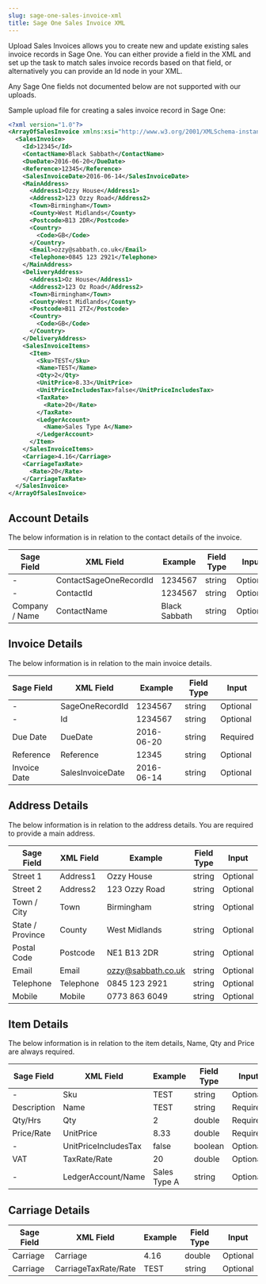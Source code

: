 ```yaml
---
slug: sage-one-sales-invoice-xml
title: Sage One Sales Invoice XML
---
```

Upload Sales Invoices allows you to create new and update existing sales invoice records in Sage One. You can either provide a field in the XML and set up the task to match sales invoice records based on that field, or alternatively you can provide an Id node in your XML.  

Any Sage One fields not documented below are not supported with our uploads.   

Sample upload file for creating a sales invoice record in Sage One:

```xml
<?xml version="1.0"?>
<ArrayOfSalesInvoice xmlns:xsi="http://www.w3.org/2001/XMLSchema-instance" xmlns:xsd="http://www.w3.org/2001/XMLSchema">
  <SalesInvoice>
    <Id>12345</Id>
    <ContactName>Black Sabbath</ContactName>
    <DueDate>2016-06-20</DueDate>
    <Reference>12345</Reference>
    <SalesInvoiceDate>2016-06-14</SalesInvoiceDate>
    <MainAddress>
      <Address1>Ozzy House</Address1>
      <Address2>123 Ozzy Road</Address2>
      <Town>Birmingham</Town>
      <County>West Midlands</County>
      <Postcode>B13 2DR</Postcode>
      <Country>
        <Code>GB</Code>
      </Country>
      <Email>ozzy@sabbath.co.uk</Email>
      <Telephone>0845 123 2921</Telephone>
    </MainAddress>
    <DeliveryAddress>
      <Address1>Oz House</Address1>
      <Address2>123 Oz Road</Address2>
      <Town>Birmingham</Town>
      <County>West Midlands</County>
      <Postcode>B11 2TZ</Postcode>
      <Country>
        <Code>GB</Code>
      </Country>
    </DeliveryAddress>
    <SalesInvoiceItems>
      <Item>
        <Sku>TEST</Sku>
        <Name>TEST</Name>
        <Qty>2</Qty>
        <UnitPrice>8.33</UnitPrice>
        <UnitPriceIncludesTax>false</UnitPriceIncludesTax>
        <TaxRate>
          <Rate>20</Rate>
        </TaxRate>
        <LedgerAccount>
          <Name>Sales Type A</Name>
        </LedgerAccount>
      </Item>
    </SalesInvoiceItems>
    <Carriage>4.16</Carriage>
    <CarriageTaxRate>
      <Rate>20</Rate>
    </CarriageTaxRate>
  </SalesInvoice>
</ArrayOfSalesInvoice>
```

##  Account Details
The below information is in relation to the contact details of the invoice.

| Sage Field | XML Field | Example | Field Type | Input |
| --- | --- | --- | --- | --- |
| - | ContactSageOneRecordId | 1234567 | string | Optional |
| - | ContactId | 1234567 | string  | Optional |
| Company / Name | ContactName | Black Sabbath | string | Optional |

## Invoice Details
The below information is in relation to the main invoice details.

| Sage Field | XML Field | Example | Field Type | Input |
| --- | --- | --- | --- | --- |
| - | SageOneRecordId | 1234567 | string | Optional |
| - | Id | 1234567 | string  | Optional |
| Due Date | DueDate | 2016-06-20 | string | Required |
| Reference | Reference | 12345 | string | Optional |
| Invoice Date | SalesInvoiceDate | 2016-06-14  | string   | Optional  |

## Address Details
The below information is in relation to the address details. You are required to provide a main address.

| Sage Field | XML Field | Example | Field Type | Input |
| --- | --- | --- | --- | --- |
| Street 1 | Address1 | Ozzy House | string | Optional |
| Street 2 | Address2 | 123 Ozzy Road | string | Optional |
| Town / City | Town | Birmingham | string | Optional |
| State / Province | County | West Midlands | string | Optional |
| Postal Code | Postcode | NE1 B13 2DR | string | Optional |
| Email | Email | ozzy@sabbath.co.uk | string | Optional |
| Telephone | Telephone | 0845 123 2921 | string | Optional |
| Mobile | Mobile | 0773 863 6049 | string | Optional |

## Item Details
The below information is in relation to the item details, Name, Qty and Price are always required.

| Sage Field | XML Field | Example | Field Type | Input |
| --- | --- | --- | --- | --- |
| - | Sku | TEST | string | Optional |
| Description | Name | TEST | string | Required |
| Qty/Hrs | Qty | 2 | double | Required |
| Price/Rate | UnitPrice | 8.33 | double | Required |
| - | UnitPriceIncludesTax | false | boolean | Optional |
| VAT | TaxRate/Rate | 20 | double | Optional |
| - | LedgerAccount/Name | Sales Type A | string | Optional |

## Carriage Details

| Sage Field | XML Field | Example | Field Type | Input |
| --- | --- | --- | --- | --- |
| Carriage | Carriage | 4.16 | double | Optional |
| Carriage | CarriageTaxRate/Rate | TEST | string | Optional |